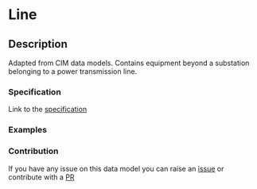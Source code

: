 # Line

## Description 

Adapted from CIM data models. Contains equipment beyond a substation belonging to a power transmission line.
### Specification

Link to the [specification](https://smart-data-models.github.io/dataModel.EnergyCIM/Line/doc/spec.md)
### Examples
### Contribution

 If you have any issue on this data model you can raise an [issue](https://github.com/smart-data-models/dataModel.EnergyCIM/issues)  or contribute with a [PR](https://github.com/smart-data-models/dataModel.EnergyCIM/pulls)